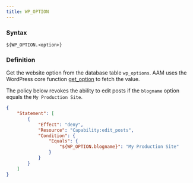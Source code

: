 ```yaml
---
title: WP_OPTION
---
```


### Syntax

`${WP_OPTION.<option>}`

### Definition

Get the website option from the database table `wp_options`. AAM uses the WordPress core function [get_option](https://developer.wordpress.org/reference/functions/get_option/) to fetch the value.

The policy below revokes the ability to edit posts if the `blogname` option equals the `My Production Site`.

```json
{
    "Statement": [
        {
            "Effect": "deny",
            "Resource": "Capability:edit_posts",
            "Condition": {
                "Equals": {
                    "${WP_OPTION.blogname}": "My Production Site"
                }
            }
        }
    ]
}
```